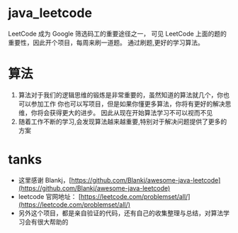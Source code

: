 # java_leetcode

LeetCode 成为 Google 筛选码工的重要途径之一，
可见 LeetCode 上面的题的重要性，因此开个项目，每周来刷一道题。
通过刷题,更好的学习算法。

# 算法

1. 算法对于我们的逻辑思维的锻炼是非常重要的，虽然知道的算法就几个，你也可以参加工作
你也可以写项目，但是如果你懂更多算法，你将有更好的解决思维，你将会获得更大的进步。
因此从现在开始算法学习不可以视而不见
2. 随着工作不断的学习,会发现算法越来越重要,特别对于解决问题提供了更多的方案

# tanks
* 这里感谢 Blankj，[https://github.com/Blankj/awesome-java-leetcode](https://github.com/Blankj/awesome-java-leetcode)
* leetcode 官网地址： [https://leetcode.com/problemset/all/](https://leetcode.com/problemset/all/)
* 另外这个项目，都是亲自验证的代码，还有自己的收集整理与总结，对算法学习会有很大帮助的
          










